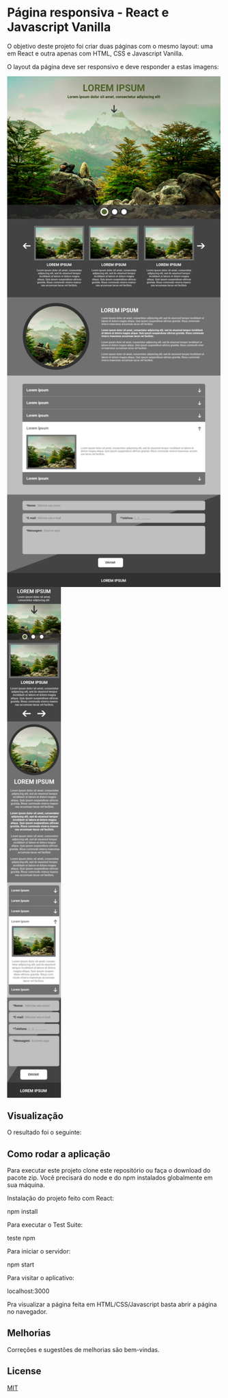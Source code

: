 # Página responsiva - React e Javascript Vanilla        

O objetivo deste projeto foi criar duas páginas com o mesmo layout: uma em React e outra apenas com HTML, CSS e Javascript Vanilla. 

O layout da página deve ser responsivo e deve responder a estas imagens: 

<img src="https://github.com/robertaavila/responsive_page/blob/dev/dot_/imgs/FrontEndDesk.png" width="500px" height="auto" align="center" > <img src="https://github.com/robertaavila/responsive_page/blob/dev/dot_/imgs/FrontEndMobile.png?raw=true" width="auto" height="1193px" align="center"> 

## Visualização

O resultado foi o seguinte: 



## Como rodar a aplicação

Para executar este projeto clone este repositório ou faça o download do pacote zip. Você precisará do node e do npm instalados globalmente em sua máquina.

Instalação do projeto feito com React:

npm install

Para executar o Test Suite:

teste npm

Para iniciar o servidor:

npm start

Para visitar o aplicativo:

localhost:3000

Pra visualizar a página feita em HTML/CSS/Javascript basta abrir a página no navegador. 

## Melhorias
Correções e sugestões de melhorias são bem-vindas. 

## License
[MIT](https://choosealicense.com/licenses/mit/)
